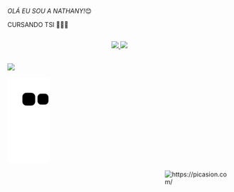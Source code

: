 *OLÁ EU SOU A NATHANY!*😊

CURSANDO TSI 👩🏻‍💻

##

<div align="center">
  <a href="https://github.com/rafaballerini">
  <a href="https://github.com/Thanyzinha/Thanyzinha">
  <img height="180em" src="https://github-readme-stats.vercel.app/api?username=Thanyzinha&show_icons=true&theme=dracula&include_all_commits=true&count_private=true"/>
  <img height="180em" src="https://github-readme-stats.vercel.app/api/top-langs/?username=Thanyzinha&layout=compact&langs_count=7&theme=dracula"/>
</div>
<div style="display: inline_block"><br>
 
  <a href="https://instagram.com/thany_eleuterio" target="_blank"><img src="https://img.shields.io/badge/-Instagram-%23E4405F?style=for-the-badge&logo=instagram&logoColor=white" target="_blank"></a>
</div>
 
  
![Snake animation](https://github.com/rafaballerini/rafaballerini/blob/output/github-contribution-grid-snake.svg)

 <a href="https://picasion.com/"><img src="https://i.picasion.com/pic92/fdccdf4b5dc40378136d365f2edcda44.gif" align="right" width="150" height="150" border="0" alt="https://picasion.com/" /></a><br /><a href="https://picasion.com/"></a>
